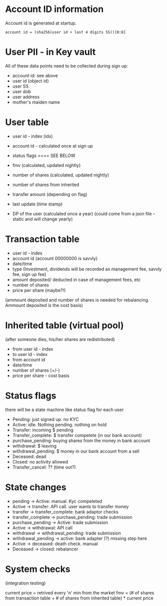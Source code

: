 # Account ID information
Account id is generated at startup. 

	account id = (sha256(user id + last 4 digits SS))[0:8]



# User PII - in Key vault
All of these data points need to be collected during sign up:
- account id: see above
- user id (object id)
- user SS
- user dob
- user address
- mother's maiden name

# User table
- user id - index (idx)
- account id - calculated once at sign up
- status flags ==== SEE BELOW 
- fmv (calculated, updated nightly)
- number of shares (calculated, updated nightly)
- number of shares from inherited
- transfer amount (depending on flag)
- last update (time stamp)

- DP of the user (calculated once a year) (could come from a json file - static and will change yearly)



# Transaction table
- user id - index
- account id (account 00000000 is savvly)
- date/time
- type (Investment, dividends will be recorded as management fee, savvly fee, sign up fee)
- amount deposited/ deducted in case of management fees, etc
- number of shares
- price per share (maybe?!)

(ammount deposited and number of shares is needed for rebalancing.  Ammount deposited is the cost basis)

# Inherited table (virtual pool)
 (after someone dies, his/her shares are redistributed)
- from user id - index
- to user id - index
- from account id
- date/time
- number of shares (+/-)
- price per share - cost basis


# Status flags
there will be a state machine like status flag for each user

- Pending: just signed up. no KYC
- Active: idle.  Nothing pending.  nothing on hold
- Transfer: incoming $ pending
- Transfer_complete: $ transfer compelete (in our bank account)
- purchase_pending: buying shares from the money in bank account
- withdrawal: $ leaving
- withdrawal_pending: $ money in our bank account from a sell
- Deceased: dead
- Closed: no activity allowed
- Transfer_cancel: ?? (time out?)

# State changes
- pending -> Active: manual.  Kyc compeleted
- Active -> transfer: API call.  user wants to transfer money
 - transfer -> transfer_complete: bank adaptor checks
- transfer_complete -> purchase_pending: trade submission
- purchase_pending -> Active: trade submission
- Active -> withdrawal: API call
- withdrawal -> withdrawal_pending: trade submission
- withdrawal_pending -> active: bank adapter (?) missing step here
- Active -> deceased: death check. manual
- Deceased -> closed: rebalancer





# System checks
(integration testing)

current price = retrived every 'n' min from the market
fmv = (# of shares from transaction table + # of shares from inherited table) * current price



